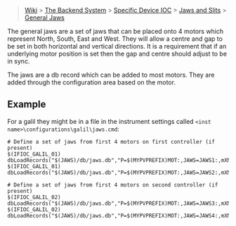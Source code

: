 > [Wiki](Home) > [The Backend System](The-Backend-System) > [Specific Device IOC](Specific-Device-IOC) > [Jaws and Slits](Jaws-and-slits) > [General Jaws](Jaws)

The general jaws are a set of jaws that can be placed onto 4 motors which represent North, South, East and West. They will allow a centre and gap to be set in both horizontal and vertical directions. It is a requirement that if an underlying motor position is set then the gap and centre should adjust to be in sync.

The jaws are a db record which can be added to most motors. They are added through the configuration area based on the motor.

## Example

For a galil they might be in a file in the instrument settings called `<inst name>\configurations\galil\jaws.cmd`:

```
# Define a set of jaws from first 4 motors on first controller (if present)
$(IFIOC_GALIL_01) dbLoadRecords("$(JAWS)/db/jaws.db","P=$(MYPVPREFIX)MOT:,JAWS=JAWS1:,mXN=MTR0101,mXS=MTR0102,mXW=MTR0103,mXE=MTR0104")
$(IFIOC_GALIL_01) dbLoadRecords("$(JAWS)/db/jaws.db","P=$(MYPVPREFIX)MOT:,JAWS=JAWS2:,mXN=MTR0105,mXS=MTR0106,mXW=MTR0107,mXE=MTR0108")

# Define a set of jaws from first 4 motors on second controller (if present)
$(IFIOC_GALIL_02) dbLoadRecords("$(JAWS)/db/jaws.db","P=$(MYPVPREFIX)MOT:,JAWS=JAWS3:,mXN=MTR0201,mXS=MTR0202,mXW=MTR0203,mXE=MTR0204")
$(IFIOC_GALIL_02) dbLoadRecords("$(JAWS)/db/jaws.db","P=$(MYPVPREFIX)MOT:,JAWS=JAWS4:,mXN=MTR0205,mXS=MTR0206,mXW=MTR0207,mXE=MTR0208")
```
